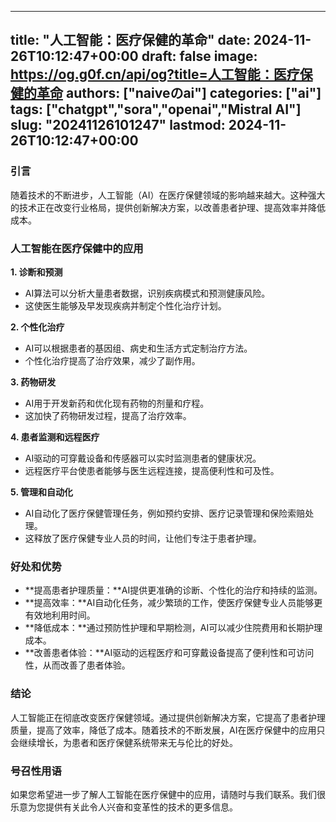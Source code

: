 
---
title: "人工智能：医疗保健的革命"
date: 2024-11-26T10:12:47+00:00
draft: false
image: https://og.g0f.cn/api/og?title=人工智能：医疗保健的革命
authors: ["naiveのai"]
categories: ["ai"]
tags: ["chatgpt","sora","openai","Mistral AI"]
slug: "20241126101247"
lastmod: 2024-11-26T10:12:47+00:00
---
### 引言

随着技术的不断进步，人工智能（AI）在医疗保健领域的影响越来越大。这种强大的技术正在改变行业格局，提供创新解决方案，以改善患者护理、提高效率并降低成本。

### 人工智能在医疗保健中的应用

**1. 诊断和预测**

* AI算法可以分析大量患者数据，识别疾病模式和预测健康风险。
* 这使医生能够及早发现疾病并制定个性化治疗计划。

**2. 个性化治疗**

* AI可以根据患者的基因组、病史和生活方式定制治疗方法。
* 个性化治疗提高了治疗效果，减少了副作用。

**3. 药物研发**

* AI用于开发新药和优化现有药物的剂量和疗程。
* 这加快了药物研发过程，提高了治疗效率。

**4. 患者监测和远程医疗**

* AI驱动的可穿戴设备和传感器可以实时监测患者的健康状况。
* 远程医疗平台使患者能够与医生远程连接，提高便利性和可及性。

**5. 管理和自动化**

* AI自动化了医疗保健管理任务，例如预约安排、医疗记录管理和保险索赔处理。
* 这释放了医疗保健专业人员的时间，让他们专注于患者护理。

### 好处和优势

* **提高患者护理质量：**AI提供更准确的诊断、个性化的治疗和持续的监测。
* **提高效率：**AI自动化任务，减少繁琐的工作，使医疗保健专业人员能够更有效地利用时间。
* **降低成本：**通过预防性护理和早期检测，AI可以减少住院费用和长期护理成本。
* **改善患者体验：**AI驱动的远程医疗和可穿戴设备提高了便利性和可访问性，从而改善了患者体验。

### 结论

人工智能正在彻底改变医疗保健领域。通过提供创新解决方案，它提高了患者护理质量，提高了效率，降低了成本。随着技术的不断发展，AI在医疗保健中的应用只会继续增长，为患者和医疗保健系统带来无与伦比的好处。

### 号召性用语

如果您希望进一步了解人工智能在医疗保健中的应用，请随时与我们联系。我们很乐意为您提供有关此令人兴奋和变革性的技术的更多信息。